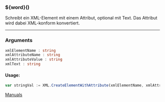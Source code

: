 ﻿### ${word}()
Schreibt ein XML-Element mit einem Attribut, optional mit Text. Das Attribut wird dabei XML-konform konvertiert.

----

### Arguments
```ts
xmlElementName : string
xmlAttributeName : string
xmlAttributeValue : string
xmlText : string
```
#### Usage:
```ts
var stringVal := XML.CreateElementWithAttribute(xmlElementName, xmlAttributeName, xmlAttributeValue, xmlText)
```

[Manuals](https://manuals.opacc.ch/docs/doku2401/F-Script/ScriptBlockFunc.XML.CreateElementWithAttribute.html)
